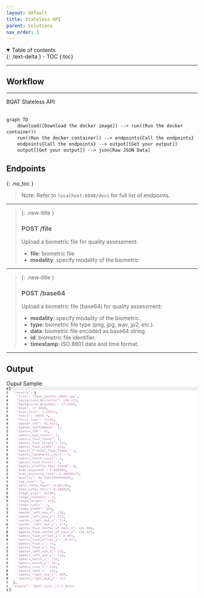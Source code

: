 ```yaml
---
layout: default
title: Stateless API
parent: Solutions
nav_order: 3
---
```


<details open markdown="block">
  <summary>
    Table of contents
  </summary>
  {: .text-delta }
- TOC
{:toc}
</details>

---
## Workflow

---
BQAT Stateless API

``` mermaid

graph TD
    download([Download the docker image]) --> run((Run the docker container))
    run((Run the docker container)) --> endpoints{Call the endpoints}
    endpoints{Call the endpoints} --> output[[Get your output]]
    output[[Get your output]] --> json[Raw JSON Data]
```

## Endpoints
{: .no_toc }

> Note: Refer to `localhost:8848/docs` for full list of endpoints.

---

> {: .new-title }
>
> ### POST /file
> Upload a biometric file for quality assessment:
>
> - **file**: biometric file
> - **modality**: specify modality of the biometric

---

> {: .new-title }
>
> ### POST /base64
> Upload a biometric file (base64) for quality assessment:
>
> - **modality**: specify modality of the biometric.
> - **type**: biometric file type (png, jpg, wav, jp2, etc.).
> - **data**: biometric file encoded as base64 string.
> - **id**: biometric file identifier.
> - **timestamp**: ISO 8601 date and time format.

---


## Output

Ouput Sample:
![Screenshot](../assets/images/statelessapi.png)
<!-- TODO: report screenshots-->